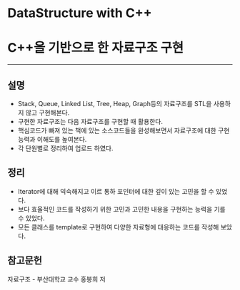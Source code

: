 # DataStructure with C++
# C++을 기반으로 한 자료구조 구현
---
## 설명
- Stack, Queue, Linked List, Tree, Heap, Graph등의 자료구조를 STL을 사용하지 않고 구현해본다.
- 구현한 자료구조는 다음 자료구조를 구현할 때 활용한다.
- 핵심코드가 빠져 있는 책에 있는 소스코드들을 완성해보면서 자료구조에 대한 구현능력과 이해도를 높여본다.
- 각 단원별로 정리하여 업로드 하였다.

## 정리
- Iterator에 대해 익숙해지고 이르 통하 포인터에 대한 깊이 있는 고민을 할 수 있었다.
- 보다 효율적인 코드를 작성하기 위한 고민과 고민한 내용을 구현하는 능력을 기를 수 있었다.
- 모든 클래스를 template로 구현하여 다양한 자료형에 대응하는 코드를 작성해 보았다. 


## 참고문헌
자료구조 - 부산대학교 교수 홍봉희 저

